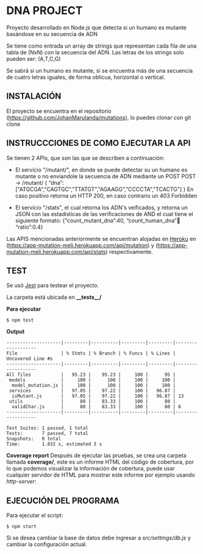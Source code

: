 # DNA PROJECT
Proyecto desarrollado en Node.js que detecta si un humano es mutante basándose en su secuencia de ADN

Se tiene como entrada un array de strings que representan cada fila de una tabla de (NxN) con la secuencia del ADN.
Las letras de los strings solo pueden ser: (A,T,C,G)

Se sabrá si un humano es mutante, si se encuentra más de una secuencia de cuatro letras iguales, de forma oblicua, horizontal o vertical.

## INSTALACIÓN
El proyecto se encuentra en el repositorio (https://github.com/JohanMarulanda/mutations), lo puedes clonar con git clone

## INSTRUCCCIONES DE COMO EJECUTAR LA API
Se tienen 2 APIs, que son las que se describen a continuación:
- El servicio "/mutant/", en donde se puede detectar su un humano es mutante o no enviandole la secuencia de ADN mediante un POST 
    POST → /mutant/
    {
        “dna”:["ATGCGA","CAGTGC","TTATGT","AGAAGG","CCCCTA","TCACTG"]
    }
  En caso positivo retorna un HTTP 200, en caso contrario un 403 Forbidden

- El servicio  "/stats", el cual retorna los ADN's veificados, y retorna un JSON con las estadisticas de las verificaciones de AND el cual tiene el siguiente formato: {“count_mutant_dna”:40, “count_human_dna”:100: “ratio”:0.4}

Las APIS mencionadas anteriormente se encuentran alojadas en [Heroku](https://www.heroku.com) en (https://app-mutation-meli.herokuapp.com/api/mutation) y (https://app-mutation-meli.herokuapp.com/api/stats) respectivamente.

## TEST
Se usó [Jest](https://jestjs.io/) para testear el proyecto.

La carpeta está ubicada en **\_\_tests\_\_/**

**Para ejecutar**
```
$ npm test
```

**Output**
```
--------------------|---------|----------|---------|---------|-------------------
File                | % Stmts | % Branch | % Funcs | % Lines | Uncovered Line #s 
--------------------|---------|----------|---------|---------|-------------------
All files           |   95.23 |    95.23 |     100 |      95 | 
 models             |     100 |      100 |     100 |     100 | 
  model_mutation.js |     100 |      100 |     100 |     100 | 
 services           |   97.05 |    97.22 |     100 |   96.87 | 
  isMutant.js       |   97.05 |    97.22 |     100 |   96.87 | 13
 utils              |      80 |    83.33 |     100 |      80 | 
  validChar.js      |      80 |    83.33 |     100 |      80 | 6
--------------------|---------|----------|---------|---------|-------------------

Test Suites: 1 passed, 1 total
Tests:       7 passed, 7 total
Snapshots:   0 total
Time:        1.832 s, estimated 3 s
```

**Coverage report**
Después de ejecutar las pruebas, se crea una carpeta llamada __coverage/__, este es un informe HTML del código de cobertura, por lo que podemos visualizar la información de cobertura, puede usar cualquier servidor de HTML para mostrar este informe por ejemplo usando *http-server*:


## EJECUCIÓN DEL PROGRAMA
Para ejecutar el script:
```
$ npm start
```

Si se desea cambiar la base de datos debe ingresar a _src/settings/db.js_ y cambiar la configuración actual.